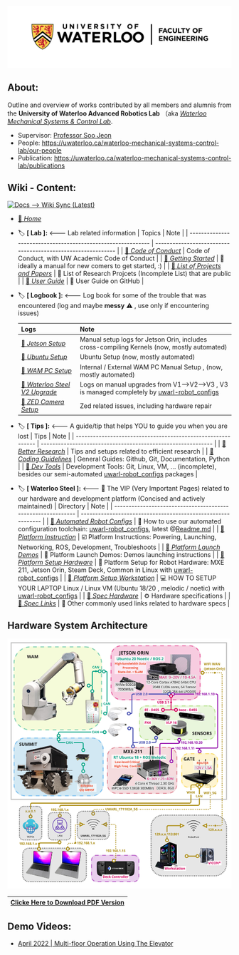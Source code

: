 
![UW logo vert](resources/Waterloo_Engineering_Logo_horiz_rgb.png)

## About:
Outline and overview of works contributed by all members and alumnis from the **University of Waterloo Advanced Robotics Lab** （aka [_Waterloo Mechanical Systems & Control Lab_](https://uwaterloo.ca/waterloo-mechanical-systems-control-lab/).

- Supervisor: [Professor Soo Jeon](https://uwaterloo.ca/mechanical-mechatronics-engineering/profile/soojeon)
- People: https://uwaterloo.ca/waterloo-mechanical-systems-control-lab/our-people
- Publication: https://uwaterloo.ca/waterloo-mechanical-systems-control-lab/publications

## Wiki - Content:

[![Docs --> Wiki Sync (Latest)](https://github.com/UW-Advanced-Robotics-Lab/lab-wiki/actions/workflows/wiki-docs-sync.yml/badge.svg?branch=main)](https://github.com/UW-Advanced-Robotics-Lab/lab-wiki/actions/workflows/wiki-docs-sync.yml)

  * [:diamond_shape_with_a_dot_inside: *Home*](./Home)

  * :label: **[   Lab   ]:** <--- Lab related information
    | Topics                                                       | Note                                                         |
    | ------------------------------------------------------------ | ------------------------------------------------------------ |
    | [:diamond_shape_with_a_dot_inside: *Code of Conduct*](./Lab%3ACode-of-Conduct) | Code of Conduct, with UW Academic Code of Conduct            |
    | [:diamond_shape_with_a_dot_inside: *Getting Started*](./Lab%3AGetting-Started) | :construction: ideally a manual for new comers to get started, :) |
    | [:diamond_shape_with_a_dot_inside: *List of Projects and Papers*](./Lab%3AList-of-Projects-and-Papers) | 🚧 List of Research Projcets (Incomplete List) that are public |
    | [:diamond_shape_with_a_dot_inside: *User Guide*](./Lab%3AUser-Guide) | 🚧 User Guide on GitHub                                       |
    
  * :label: **[   Logbook   ]:** <--- Log book for some of the trouble that was encountered (log and maybe **messy** :warning: , use only if encountering issues)
    
    | Logs                                                         | Note                                                         |
    | ------------------------------------------------------------ | ------------------------------------------------------------ |
    | [:diamond_shape_with_a_dot_inside: *Jetson Setup*](./Logbook%3AJetson-Setup) | Manual setup logs for Jetson Orin, includes cross-compiling Kernels (now, mostly automated) |
    | [:diamond_shape_with_a_dot_inside: *Ubuntu Setup*](./Logbook%3AUbuntu-Setup) | Ubuntu Setup (now, mostly automated)                         |
    | [:diamond_shape_with_a_dot_inside: *WAM PC Setup*](./Logbook%3AWAM-PC-Setup) | Internal / External WAM PC Manual Setup , (now, mostly automated) |
    | [:diamond_shape_with_a_dot_inside: *Waterloo Steel V2 Upgrade*](./Logbook%3AWaterloo-Steel-V2-Upgrade) | Logs on manual upgrades from V1-->V2-->V3 , V3 is managed completely by [uwarl-robot_configs](https://github.com/UW-Advanced-Robotics-Lab/uwarl-robot_configs) |
    | [:diamond_shape_with_a_dot_inside: *ZED Camera Setup*](./Logbook%3AZED-Camera-Setup) | Zed related issues, including hardware repair                |
    
  * :label: **[   Tips   ]:** <--- A guide/tip that helps YOU to guide you when you are lost
    | Tips                                                         | Note                                                         |
    | ------------------------------------------------------------ | ------------------------------------------------------------ |
    | [:diamond_shape_with_a_dot_inside: *Better Research*](./Tips%3ABetter-Research) | Tips and setups related to efficient research                |
    | [:diamond_shape_with_a_dot_inside: *Coding Guidelines*](./Tips%3ACoding-Guidelines) | General Guides: Github, Git, Documentation, Python           |
    | [:diamond_shape_with_a_dot_inside: *Dev Tools*](./Tips%3ADev-Tools) | Development Tools: Git, Linux, VM, ... (incomplete), besides our semi-automated [uwarl-robot_configs](https://github.com/UW-Advanced-Robotics-Lab/uwarl-robot_configs) packages |

  * :label: **[   Waterloo Steel   ]:** <--- :star2: The VIP (Very Important Pages) related to our hardware and development platform (Concised and actively maintained)
    | Directory                                                    | Note                                                         |
    | ------------------------------------------------------------ | ------------------------------------------------------------ |
    | [:diamond_shape_with_a_dot_inside: *Automated Robot Configs*](./Waterloo-Steel%3AAutomated-Robot-Configs) | :cheese: How to use our automated configuration toolchain:  [uwarl-robot_configs](https://github.com/UW-Advanced-Robotics-Lab/uwarl-robot_configs), latest @[Readme.md](https://github.com/UW-Advanced-Robotics-Lab/uwarl-robot_configs/blob/waterloo_steel/universal/ros1/main/README.md) |
    | [:diamond_shape_with_a_dot_inside: *Platform Instruction*](./Waterloo-Steel%3APlatform-Instruction) | :ballot_box_with_check: Platform Instructions: Powering, Launching, Networking, ROS, Development, Troubleshoots |
    | [:diamond_shape_with_a_dot_inside: *Platform Launch Demos*](./Waterloo-Steel%3APlatform-Launch-Demos) | :rocket: Platform Launch Demos: Demos launching instructions |
    | [:diamond_shape_with_a_dot_inside: *Platform Setup Hardware*](./Waterloo-Steel%3APlatform-Setup-Hardware) | :robot: Platform Setup for Robot Hardware: MXE 211, Jetson Orin, Steam Deck, Common in Linux with  [uwarl-robot_configs](https://github.com/UW-Advanced-Robotics-Lab/uwarl-robot_configs) |
    | [:diamond_shape_with_a_dot_inside: *Platform Setup Workstation*](./Waterloo-Steel%3APlatform-Setup-Workstation) | :computer: HOW TO SETUP YOUR LAPTOP Linux / Linux VM (Ubuntu 18/20 , melodic / noetic) with [uwarl-robot_configs](https://github.com/UW-Advanced-Robotics-Lab/uwarl-robot_configs) |
    | [:diamond_shape_with_a_dot_inside: *Spec Hardware*](./Waterloo-Steel%3ASpec-Hardware) | :gear: Hardware specifications                               |
    | [:diamond_shape_with_a_dot_inside: *Spec Links*](./Waterloo-Steel%3ASpec-Links) | :link: Other commonly used links related to hardware specs   |
    
    

## Hardware System Architecture

<img src="resources/Overall_Hardware_Architecture_Rev_3-1_2023-06-01_high.jpg" alt="Hardware Architecture Diagram V3.1 Final"></img>

| [Clicke Here to Download PDF Version](https://github.com/UW-Advanced-Robotics-Lab/lab-wiki/tree/main/PDF/Overall_Hardware_Architecture_Rev_3-1_2023-06-01.pdf) |
| :----------------------------------------------------------: |

## Demo Videos:

- [April 2022 | Multi-floor Operation Using The Elevator](https://www.youtube.com/watch?v=rkKu2eE83Ss)

